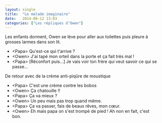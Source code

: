 ```yaml
---
layout: single
title:  "Le malade imaginaire"
date:   2014-08-12 13:03
categories: ["Les répliques d’Owen"]
---
```


Les enfants dorment, Owen se lève pour aller aux toilettes puis pleure à
grosses larmes dans son lit.

-   \<Papa\> Qu'est-ce qui t'arrive ?
-   \<Owen\> J'ai tapé mon orteil dans la porte et ça fait très mal !
-   \<Papa\> \[Réconfort puis…\] Je vais voir ton frère qui veut
    savoir ce qui se passe…

De retour avec de la crème anti-piqûre de moustique

-   \<Papa\> C'est une crème contre les bobos
-   \<Owen\> Ça chatouille !!
-   \<Papa\> Ça va mieux ?
-   \<Owen\> Un peu mais pas trop quand même.
-   \<Papa\> Ça va passer, fais de beaux rêves, mon cœur.
-   \<Owen\> Eh mais papa on s'est trompé de pied ! Ah non en fait, c'est bon.
